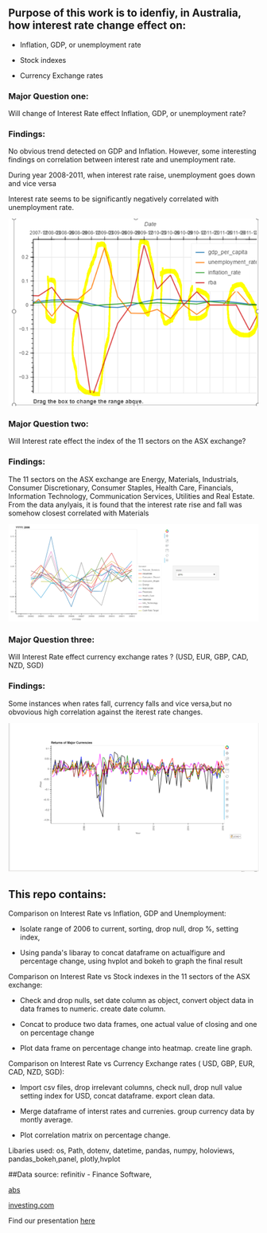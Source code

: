 ## Purpose of this work is to idenfiy, in Australia, how interest rate change effect on:

* Inflation, GDP, or unemployment rate

* Stock indexes

* Currency Exchange rates


### Major Question one:

Will change of Interest Rate effect Inflation, GDP, or unemployment rate?

### Findings:

No obvious trend detected on GDP and Inflation. However, some interesting findings on correlation between interest rate and unemployment rate.

During year 2008-2011, when interest rate raise, unemployment goes down and vice versa

Interest rate seems to be significantly negatively correlated with unemployment rate.

![inflation](https://github.com/Gosper23/Australian-Interest-Rate-Analysis/blob/features_jm/Images/Financial%20Factors.png)

### Major Question two:

Will Interest rate effect the index of the 11 sectors on the ASX exchange?

### Findings:

The 11 sectors on the ASX exchange are Energy, Materials, Industrials, Consumer Discretionary, Consumer Staples, Health Care, Financials, Information Technology, Communication Services, Utilities and Real Estate. 
From the data anylyais, it is found that the interest rate rise and fall was somehow closest correlated with Materials

![inflation](https://github.com/Gosper23/Australian-Interest-Rate-Analysis/blob/features_jm/Images/ASX.png)

### Major Question three:

Will Interest Rate effect currency exchange rates ? (USD, EUR, GBP, CAD, NZD, SGD)

### Findings:

Some instances when rates fall, currency falls and vice versa,but no obvovious high correlation against the iterest rate changes.


![inflation](https://github.com/Gosper23/Australian-Interest-Rate-Analysis/blob/features_jm/Images/Currency%20Graph.png)


## This repo contains:

Comparison on Interest Rate vs Inflation, GDP and Unemployment:

* Isolate range of 2006 to current, sorting, drop null, drop %, setting index, 

* Using panda's libaray to concat dataframe on actualfigure and percentage change, using hvplot and bokeh to graph the final result

Comparison on Interest Rate vs Stock indexes in the 11 sectors of the ASX exchange:

* Check and drop nulls, set date column as object, convert object data in data frames to numeric.
create date column.

* Concat to produce two data frames, one actual value of closing and one on percentage change

* Plot data frame on percentage change into heatmap. create line graph.



Comparison on Interest Rate vs Currency Exchange rates ( USD, GBP,  EUR, CAD, NZD, SGD): 

* Import csv files, drop irrelevant columns, check null, drop null value setting index for USD, concat dataframe.
export clean data.

* Merge dataframe of interst rates and currenies. group currency data by montly average.

* Plot correlation matrix on percentage change.  


Libaries used: os, Path, dotenv, datetime, pandas, numpy, holoviews, pandas_bokeh,panel, plotly,hvplot

##Data source: 
refinitiv - Finance Software, 

[abs](https://www.abs.gov.au) 

[investing.com](https://au.investing.com/) 

Find our presentation [here](https://docs.google.com/presentation/d/1O1nfnlkPutPFFq8dUQorQkbq9JduA0Up/edit?usp=sharing&ouid=117874016718866142052&rtpof=true&sd=true) 
